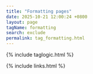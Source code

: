 ```yaml
---
title: "Formatting pages"
date: 2025-10-21 12:00:24 +0800
layout: page
tagName: formatting
search: exclude
permalink: tag_formatting.html
---
```

{% include taglogic.html %}

{% include links.html %}
